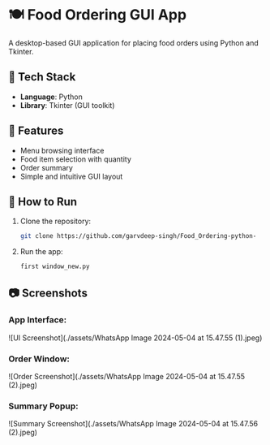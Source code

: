 # 🍽️ Food Ordering GUI App

A desktop-based GUI application for placing food orders using Python and Tkinter.

## 🔧 Tech Stack

- **Language**: Python  
- **Library**: Tkinter (GUI toolkit)

## 📌 Features

- Menu browsing interface
- Food item selection with quantity
- Order summary
- Simple and intuitive GUI layout

## 🚀 How to Run

1. Clone the repository:
   ```bash
   git clone https://github.com/garvdeep-singh/Food_Ordering-python-

2. Run the app:
   ```bash
   first window_new.py

## 📷 Screenshots

### App Interface:
![UI Screenshot](./assets/WhatsApp Image 2024-05-04 at 15.47.55 (1).jpeg)

### Order Window:
![Order Screenshot](./assets/WhatsApp Image 2024-05-04 at 15.47.55 (2).jpeg)

### Summary Popup:
![Summary Screenshot](./assets/WhatsApp Image 2024-05-04 at 15.47.56 (2).jpeg)